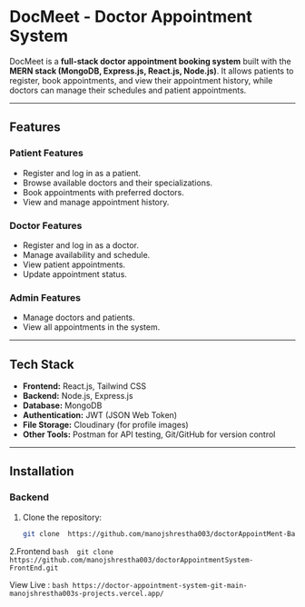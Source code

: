 # DocMeet - Doctor Appointment System

DocMeet is a **full-stack doctor appointment booking system** built with the **MERN stack (MongoDB, Express.js, React.js, Node.js)**. It allows patients to register, book appointments, and view their appointment history, while doctors can manage their schedules and patient appointments.

---

## Features

### Patient Features
- Register and log in as a patient.
- Browse available doctors and their specializations.
- Book appointments with preferred doctors.
- View and manage appointment history.

### Doctor Features
- Register and log in as a doctor.
- Manage availability and schedule.
- View patient appointments.
- Update appointment status.

### Admin Features 
- Manage doctors and patients.
- View all appointments in the system.

---

## Tech Stack

- **Frontend:** React.js, Tailwind CSS 
- **Backend:** Node.js, Express.js
- **Database:** MongoDB
- **Authentication:** JWT (JSON Web Token)
- **File Storage:** Cloudinary (for profile images)
- **Other Tools:** Postman for API testing, Git/GitHub for version control

---

## Installation

### Backend
1. Clone the repository:
   ```bash
   git clone  https://github.com/manojshrestha003/doctorAppointMent-Backend.git
   ```
2.Frontend
    ```bash 
    git clone https://github.com/manojshrestha003/doctorAppointmentSystem-FrontEnd.git
    ```


View Live :
    ```bash
   https://doctor-appointment-system-git-main-manojshrestha003s-projects.vercel.app/
    ```